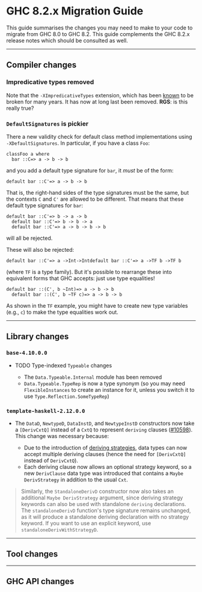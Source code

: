 # GHC 8.2.x Migration Guide


This guide summarises the changes you may need to make to your code to migrate from GHC 8.0 to GHC 8.2. This guide complements the GHC 8.2.x release notes which should be consulted as well.

---

## Compiler changes

### Impredicative types removed


Note that the `-XImpredicativeTypes` extension, which has been
[known](impredicative-polymorphism) to be broken for many years. It has now at long last been removed. **RGS**: is this really true?

### `DefaultSignatures` is pickier


There a new validity check for default class method implementations using `-XDefaultSignatures`. In particular, if you have a class `Foo`:

```
classFoo a where
  bar ::C=> a -> b -> b
```


and you add a default type signature for `bar`, it *must* be of the form:

```
default bar ::C'=> a -> b -> b
```


That is, the right-hand sides of the type signatures must be the same, but the contexts `C` and `C'` are allowed to be different. That means that these default type signatures for `bar`:

```
default bar ::C'=> b -> a -> b
  default bar ::C'=> b -> b -> a
  default bar ::C'=> a -> b -> b -> b
```


will all be rejected.


These will also be rejected:

```
default bar ::C'=> a ->Int->Intdefault bar ::C'=> a ->TF b ->TF b
```


(where `TF` is a type family). But it's possible to rearrange these into equivalent forms that GHC accepts: just use type equalities!

```
default bar ::(C', b ~Int)=> a -> b -> b
  default bar ::(C', b ~TF c)=> a -> b -> b
```


As shown in the `TF` example, you might have to create new type variables (e.g., `c`) to make the type equalities work out.

---

## Library changes

### `base-4.10.0.0`

- TODO Type-indexed `Typeable` changes

  - The `Data.Typeable.Internal` module has been removed
  - `Data.Typeable.TypeRep` is now a type synonym (so you may need `FlexibleInstances` to create an instance for it, unless you switch it to use `Type.Reflection.SomeTypeRep`)

### `template-haskell-2.12.0.0`

- The `DataD`, `NewtypeD`, `DataInstD`, and `NewtypeInstD` constructors now take a `[DerivCxtQ]` instead of a `CxtQ` to represent `deriving` clauses ([\#10598](https://gitlab.haskell.org//ghc/ghc/issues/10598)). This change was necessary because:

  - Due to the introduction of [ deriving strategies](https://ghc.haskell.org/trac/ghc/wiki/Commentary/Compiler/DerivingStrategies), data types can now accept multiple deriving clauses (hence the need for `[DerivCxtQ]` instead of `DerivCxtQ`).
  - Each deriving clause now allows an optional strategy keyword, so a new `DerivClause` data type was introduced that contains a `Maybe DerivStrategy` in addition to the usual `Cxt`.

>
> Similarly, the `StandaloneDerivD` constructor now also takes an additional `Maybe DerivStrategy` argument, since deriving strategy keywords can also be used with standalone `deriving` declarations. The `standaloneDerivD` function's type signature remains unchanged, as it will produce a standalone deriving declaration with no strategy keyword. If you want to use an explicit keyword, use `standaloneDerivWithStrategyD`.

---

## Tool changes

---

## GHC API changes